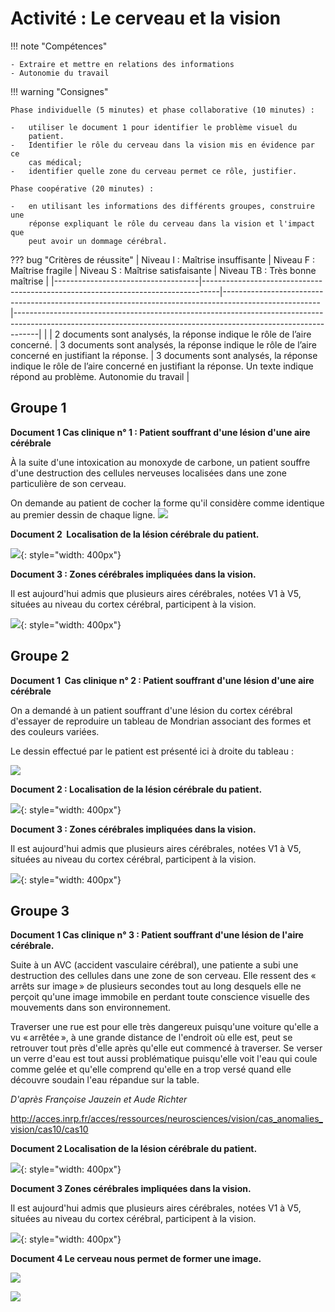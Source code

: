 # Activité : Le cerveau et la vision

!!! note "Compétences"

    - Extraire et mettre en relations des informations   
    - Autonomie du travail

!!! warning "Consignes"

    Phase individuelle (5 minutes) et phase collaborative (10 minutes) :

    -   utiliser le document 1 pour identifier le problème visuel du
        patient.
    -   Identifier le rôle du cerveau dans la vision mis en évidence par ce
        cas médical;
    -   identifier quelle zone du cerveau permet ce rôle, justifier.

    Phase coopérative (20 minutes) :

    -   en utilisant les informations des différents groupes, construire une
        réponse expliquant le rôle du cerveau dans la vision et l'impact que
        peut avoir un dommage cérébral.

??? bug "Critères de réussite"
    |  			Niveau 			I : Maîtrise insuffisante 		 |  			Niveau 			F : Maîtrise fragile 		                                                    |  			Niveau 			S : Maîtrise satisfaisante 		                                                                  |  			Niveau 			TB : Très bonne maîtrise 		                                                                                                                                |
    |------------------------------------|----------------------------------------------------------------------------------|------------------------------------------------------------------------------------------------------|------------------------------------------------------------------------------------------------------------------------------------------------------------------|
    |  			   			 		                              |  			2 			documents sont analysés, la réponse indique le rôle de l’aire 			concerné.     			 		 |  			3 			documents sont analysés, la réponse indique le rôle de l’aire 			concerné en justifiant la réponse. 		 |  			3 			documents sont analysés, la réponse indique le rôle de l’aire 			concerné en justifiant la réponse.  Un texte indique répond 			au problème.  Autonomie du travail 		 |




## Groupe 1


**Document 1 Cas clinique n° 1 : Patient souffrant d'une lésion d'une aire cérébrale**

À la suite d'une intoxication au monoxyde de carbone, un patient souffre d'une destruction des cellules nerveuses localisées dans une zone particulière de son cerveau.

On demande au patient de cocher la forme qu'il considère comme identique au premier dessin de chaque ligne.
![](Pictures/testRecoForme.jpg)
    


**Document 2  Localisation de la lésion cérébrale du patient.**

![](Pictures/lesionPatient1.png){: style="width: 400px"}

**Document 3 : Zones cérébrales impliquées dans la vision.**

Il est aujourd'hui admis que plusieurs aires cérébrales, notées V1 à V5, situées au niveau du cortex cérébral, participent à la vision.

![](Pictures/zonesVision.jpg){: style="width: 400px"}



## Groupe 2


**Document 1  Cas clinique n° 2 : Patient souffrant d'une lésion d'une aire cérébrale**

On a demandé à un patient souffrant d'une lésion du cortex cérébral d'essayer de reproduire un tableau de Mondrian associant des formes et des couleurs variées.

Le dessin effectué par le patient est présenté ici à droite du tableau :

![](Pictures/tableauPatientLesioNCerebrale.jpg)

**Document 2 : Localisation de la lésion cérébrale du patient.**

![](Pictures/lesionPatient2.png){: style="width: 400px"}

**Document 3 : Zones cérébrales impliquées dans la vision.**

Il est aujourd'hui admis que plusieurs aires cérébrales, notées V1 à V5, situées au niveau du cortex cérébral, participent à la vision.

![](Pictures/zonesVision.jpg){: style="width: 400px"}



## Groupe 3

**Document 1 Cas clinique n° 3 : Patient souffrant d'une lésion de l'aire cérébrale.**

Suite à un AVC (accident vasculaire cérébral), une patiente a subi une destruction des cellules dans une zone de son cerveau. Elle ressent des « arrêts sur image » de plusieurs secondes tout au long desquels elle ne perçoit qu'une image immobile en perdant toute conscience visuelle des mouvements dans son environnement.

Traverser une rue est pour elle très dangereux puisqu'une voiture qu'elle a vu « arrêtée », à une grande distance de l'endroit où elle est, peut se retrouver tout près d'elle après qu'elle eut commencé à traverser. Se verser un verre d'eau est tout aussi problématique puisqu'elle voit l'eau qui coule comme gelée et qu'elle comprend qu'elle en a trop versé quand elle découvre soudain l'eau répandue sur la table.

*D'après Françoise Jauzein et Aude Richter*

http://acces.inrp.fr/acces/ressources/neurosciences/vision/cas_anomalies_vision/cas10/cas10


**Document 2 Localisation de la lésion cérébrale du patient.**

![](Pictures/lesionPatient3.png){: style="width: 400px"}

**Document 3 Zones cérébrales impliquées dans la vision.**

Il est aujourd'hui admis que plusieurs aires cérébrales, notées V1 à V5, situées au niveau du cortex cérébral, participent à la vision.

![](Pictures/zonesVision.jpg){: style="width: 400px"}



**Document 4 Le cerveau nous permet de former une image.**

![](Pictures/integrationVision.png)

![](Pictures/anomalieCourleurs.jpg)